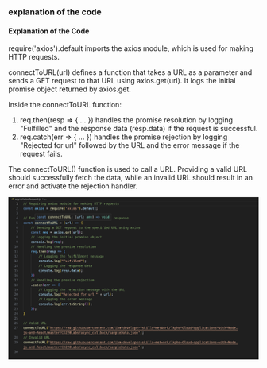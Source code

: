 ### explanation of the code

#### Explanation of the Code

require('axios').default imports the axios module, which is used for making HTTP requests.

connectToURL(url) defines a function that takes a URL as a parameter and sends a GET request to that URL using axios.get(url). It logs the initial promise object returned by axios.get.

Inside the connectToURL function:

1. req.then(resp => { ... }) handles the promise resolution by logging "Fulfilled" and the response data (resp.data) if the request is successful.
2.  req.catch(err => { ... }) handles the promise rejection by logging "Rejected for url" followed by the URL and the error message if the request fails.

The connectToURL() function is used to call a URL. Providing a valid URL should successfully fetch the data, while an invalid URL should result in an error and activate the rejection handler.


![alt text](asyncAxiosRequest.png)